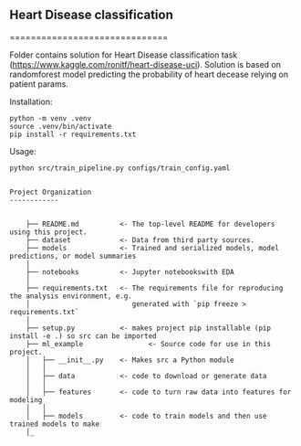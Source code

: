 ## **Heart Disease classification**
==============================

Folder contains solution for Heart Disease classification task (https://www.kaggle.com/ronitf/heart-disease-uci).
Solution is based on randomforest model predicting the probability of heart decease relying on patient params.


Installation: 
~~~
python -m venv .venv
source .venv/bin/activate
pip install -r requirements.txt
~~~
Usage:
~~~
python src/train_pipeline.py configs/train_config.yaml
~~~
~~~

Project Organization
------------


    ├── README.md          <- The top-level README for developers using this project.
    ├── dataset            <- Data from third party sources.
    ├── models             <- Trained and serialized models, model predictions, or model summaries
    │
    ├── notebooks          <- Jupyter notebookswith EDA
    │
    ├── requirements.txt   <- The requirements file for reproducing the analysis environment, e.g.
    │                         generated with `pip freeze > requirements.txt`
    │
    ├── setup.py           <- makes project pip installable (pip install -e .) so src can be imported
    ├── ml_example                <- Source code for use in this project.
    │   ├── __init__.py    <- Makes src a Python module
    │   │
    │   ├── data           <- code to download or generate data
    │   │
    │   ├── features       <- code to turn raw data into features for modeling
    │   │
    │   ├── models         <- code to train models and then use trained models to make
    │_